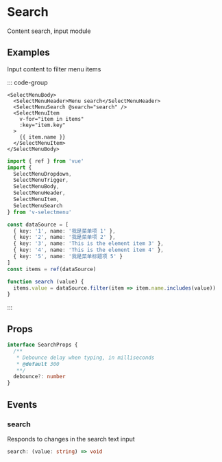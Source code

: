 # Search

Content search, input module

## Examples

<script setup>
import {
  MenuSearch
} from '@/script/select-menu/search'
</script>

Input content to filter menu items

<MenuSearch />

::: code-group

```vue-html
<SelectMenuBody>
  <SelectMenuHeader>Menu search</SelectMenuHeader>
  <SelectMenuSearch @search="search" />
  <SelectMenuItem
    v-for="item in items"
    :key="item.key"
  >
    {{ item.name }}
  </SelectMenuItem>
</SelectMenuBody>
```

```ts
import { ref } from 'vue'
import {
  SelectMenuDropdown,
  SelectMenuTrigger,
  SelectMenuBody,
  SelectMenuHeader,
  SelectMenuItem,
  SelectMenuSearch
} from 'v-selectmenu'

const dataSource = [
  { key: '1', name: '我是菜单项 1' },
  { key: '2', name: '我是菜单项 2' },
  { key: '3', name: 'This is the element item 3' },
  { key: '4', name: 'This is the element item 4' },
  { key: '5', name: '我是菜单标题项 5' }
]
const items = ref(dataSource)

function search (value) {
  items.value = dataSource.filter(item => item.name.includes(value))
}
```

:::

## Props

```ts
interface SearchProps {
  /**
   * Debounce delay when typing, in milliseconds
   * @default 300
   **/
  debounce?: number
}
```

## Events

### search

Responds to changes in the search text input

```ts
search: (value: string) => void
```
